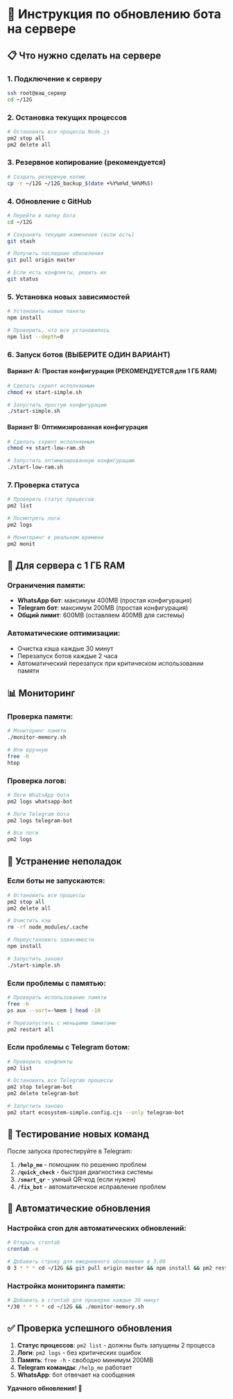 # 🚀 Инструкция по обновлению бота на сервере

## 📋 Что нужно сделать на сервере

### 1. Подключение к серверу
```bash
ssh root@ваш_сервер
cd ~/12G
```

### 2. Остановка текущих процессов
```bash
# Остановить все процессы Node.js
pm2 stop all
pm2 delete all
```

### 3. Резервное копирование (рекомендуется)
```bash
# Создать резервную копию
cp -r ~/12G ~/12G_backup_$(date +%Y%m%d_%H%M%S)
```

### 4. Обновление с GitHub
```bash
# Перейти в папку бота
cd ~/12G

# Сохранить текущие изменения (если есть)
git stash

# Получить последние обновления
git pull origin master

# Если есть конфликты, решить их
git status
```

### 5. Установка новых зависимостей
```bash
# Установить новые пакеты
npm install

# Проверить, что все установилось
npm list --depth=0
```

### 6. Запуск ботов (ВЫБЕРИТЕ ОДИН ВАРИАНТ)

#### Вариант A: Простая конфигурация (РЕКОМЕНДУЕТСЯ для 1 ГБ RAM)
```bash
# Сделать скрипт исполняемым
chmod +x start-simple.sh

# Запустить простую конфигурацию
./start-simple.sh
```

#### Вариант B: Оптимизированная конфигурация
```bash
# Сделать скрипт исполняемым
chmod +x start-low-ram.sh

# Запустить оптимизированную конфигурацию
./start-low-ram.sh
```

### 7. Проверка статуса
```bash
# Проверить статус процессов
pm2 list

# Посмотреть логи
pm2 logs

# Мониторинг в реальном времени
pm2 monit
```

## 🔧 Для сервера с 1 ГБ RAM

### Ограничения памяти:
- **WhatsApp бот**: максимум 400MB (простая конфигурация)
- **Telegram бот**: максимум 200MB (простая конфигурация)
- **Общий лимит**: 600MB (оставляем 400MB для системы)

### Автоматические оптимизации:
- Очистка кэша каждые 30 минут
- Перезапуск ботов каждые 2 часа
- Автоматический перезапуск при критическом использовании памяти

## 📊 Мониторинг

### Проверка памяти:
```bash
# Мониторинг памяти
./monitor-memory.sh

# Или вручную
free -h
htop
```

### Проверка логов:
```bash
# Логи WhatsApp бота
pm2 logs whatsapp-bot

# Логи Telegram бота
pm2 logs telegram-bot

# Все логи
pm2 logs
```

## 🚨 Устранение неполадок

### Если боты не запускаются:
```bash
# Остановить все процессы
pm2 stop all
pm2 delete all

# Очистить кэш
rm -rf node_modules/.cache

# Переустановить зависимости
npm install

# Запустить заново
./start-simple.sh
```

### Если проблемы с памятью:
```bash
# Проверить использование памяти
free -h
ps aux --sort=-%mem | head -10

# Перезапустить с меньшими лимитами
pm2 restart all
```

### Если проблемы с Telegram ботом:
```bash
# Проверить конфликты
pm2 list

# Остановить все Telegram процессы
pm2 stop telegram-bot
pm2 delete telegram-bot

# Запустить заново
pm2 start ecosystem-simple.config.cjs --only telegram-bot
```

## 📱 Тестирование новых команд

После запуска протестируйте в Telegram:

1. **`/help_me`** - помощник по решению проблем
2. **`/quick_check`** - быстрая диагностика системы
3. **`/smart_qr`** - умный QR-код (если нужен)
4. **`/fix_bot`** - автоматическое исправление проблем

## 🔄 Автоматические обновления

### Настройка cron для автоматических обновлений:
```bash
# Открыть crontab
crontab -e

# Добавить строку для ежедневного обновления в 3:00
0 3 * * * cd ~/12G && git pull origin master && npm install && pm2 restart all
```

### Настройка мониторинга памяти:
```bash
# Добавить в crontab для проверки каждые 30 минут
*/30 * * * * cd ~/12G && ./monitor-memory.sh
```

## ✅ Проверка успешного обновления

1. **Статус процессов**: `pm2 list` - должны быть запущены 2 процесса
2. **Логи**: `pm2 logs` - без критических ошибок
3. **Память**: `free -h` - свободно минимум 200MB
4. **Telegram команды**: `/help_me` работает
5. **WhatsApp**: бот отвечает на сообщения

**Удачного обновления! 🚀**
